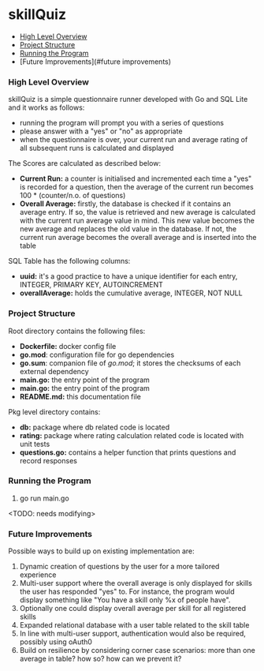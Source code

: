 # skillQuiz

- [High Level Overview](#overview)
- [Project Structure](#structure)
- [Running the Program](#execution)
- [Future Improvements](#future improvements)

### High Level Overview <a name="overview"></a>

skillQuiz is a simple questionnaire runner developed with Go and SQL Lite and it works as follows:
- running the program will prompt you with a series of questions
- please answer with a "yes" or "no" as appropriate
- when the questionnaire is over, your current run and average rating of all subsequent runs is calculated and displayed

The Scores are calculated as described below:
- **Current Run:** a counter is initialised and incremented each time a "yes" is recorded for a question, then the average of the current
    run becomes 100 * (counter/n.o. of questions)
- **Overall Average:** firstly, the database is checked if it contains an average entry. If so, the value is retrieved and new average is 
    calculated with the current run average value in mind. This new value becomes the new average and replaces the old value in the database. 
    If not, the current run average becomes the overall average and is inserted into the table
  
SQL Table has the following columns:

- **uuid:** it's a good practice to have a unique identifier for each entry, INTEGER, PRIMARY KEY, AUTOINCREMENT
- **overallAverage:** holds the cumulative average, INTEGER, NOT NULL

### Project Structure <a name="structure"></a>

Root directory contains the following files:
- **Dockerfile:** docker config file
- **go.mod**: configuration file for go dependencies
- **go.sum**: companion file of _go.mod_; it stores the checksums of each external dependency
- **main.go:** the entry point of the program  
- **main.go:** the entry point of the program
- **README.md:** this documentation file

Pkg level directory contains:

- **db:** package where db related code is located
- **rating:** package where rating calculation related code is located with unit tests
- **questions.go:** contains a helper function that prints questions and record responses

### Running the Program <a name="execution"></a>

1) go run main.go

<TODO: needs modifying>

### Future Improvements <a name="future improvements"></a>

Possible ways to build up on existing implementation are:
1) Dynamic creation of questions by the user for a more tailored experience
2) Multi-user support where the overall average is only displayed for skills the user has responded "yes" to. For instance,
the program would display something like "You have a skill only %x of people have".
3) Optionally one could display overall average per skill for all registered skills
4) Expanded relational database with a user table related to the skill table
5) In line with multi-user support, authentication would also be required, possibly using oAuth0
6) Build on resilience by considering corner case scenarios: more than one average in table? how so? how can we prevent it?